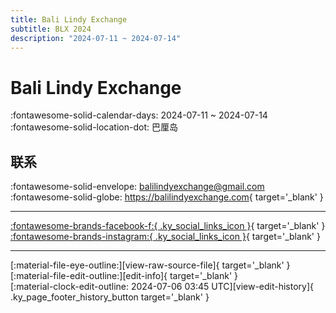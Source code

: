 ```yaml
---
title: Bali Lindy Exchange
subtitle: BLX 2024
description: "2024-07-11 ~ 2024-07-14"
---
```


# Bali Lindy Exchange 

:fontawesome-solid-calendar-days: 2024-07-11 ~ 2024-07-14  
:fontawesome-solid-location-dot: 巴厘岛  

## 联系

:fontawesome-solid-envelope: <balilindyexchange@gmail.com>  
:fontawesome-solid-globe: <https://balilindyexchange.com>{ target='_blank' }  

---

 [:fontawesome-brands-facebook-f:{ .ky_social_links_icon }](https://www.facebook.com/profile.php?id=61555616755466){ target='_blank' } [:fontawesome-brands-instagram:{ .ky_social_links_icon }](https://instagram.com/balilindyexchange){ target='_blank' }

---

<div class="ky_page_footer" markdown>
<div class="ky_page_footer_trailing" markdown="span">
[:material-file-eye-outline:][view-raw-source-file]{ target='_blank' }
[:material-file-edit-outline:][edit-info]{ target='_blank' }
</div>
<div class="ky_page_footer_leading" markdown="span">
[:material-clock-edit-outline: 2024-07-06 03:45 UTC][view-edit-history]{ .ky_page_footer_history_button target='_blank' }
</div>
</div>

[view-raw-source-file]: https://github.com/swingdance/events/blob/main/2024/id_ID/bali-lindy-exchange-2024.json "查看原始源文件"
[edit-info]: https://github.com/swingdance/events/issues/new?assignees=&labels=update+event&projects=&template=03-update_entity.yml&title=%5B2024%2Fid_ID%5D%20Update%20Event%3A%20Bali%20Lindy%20Exchange&region=id_ID&year=2024&id=bali-lindy-exchange-2024&name=Bali%20Lindy%20Exchange&org_id= "编辑信息"

[view-edit-history]: https://github.com/swingdance/events/commits/main/2024/id_ID/bali-lindy-exchange-2024.json "查看编辑历史"
